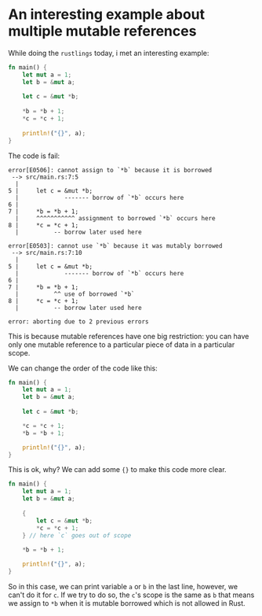 # An interesting example about multiple mutable references
While doing the `rustlings` today, i met an interesting example:

```rust
fn main() {
    let mut a = 1;
    let b = &mut a;
    
    let c = &mut *b;
    
    *b = *b + 1; 
    *c = *c + 1;
    
    println!("{}", a);
}
```

The code is fail:

```shell
error[E0506]: cannot assign to `*b` because it is borrowed
 --> src/main.rs:7:5
  |
5 |     let c = &mut *b;
  |             ------- borrow of `*b` occurs here
6 |     
7 |     *b = *b + 1; 
  |     ^^^^^^^^^^^ assignment to borrowed `*b` occurs here
8 |     *c = *c + 1;
  |          -- borrow later used here

error[E0503]: cannot use `*b` because it was mutably borrowed
 --> src/main.rs:7:10
  |
5 |     let c = &mut *b;
  |             ------- borrow of `*b` occurs here
6 |     
7 |     *b = *b + 1; 
  |          ^^ use of borrowed `*b`
8 |     *c = *c + 1;
  |          -- borrow later used here

error: aborting due to 2 previous errors
```

This is because mutable references have one big restriction: you can have only one mutable reference to a particular piece of data in a particular scope.

We can change the order of the code like this:

```rust
fn main() {
    let mut a = 1;
    let b = &mut a;
    
    let c = &mut *b;

    *c = *c + 1;
    *b = *b + 1; 

    println!("{}", a);
}
```
This is ok, why? We can add some `{}` to make this code more clear.

```rust
fn main() {
    let mut a = 1;
    let b = &mut a;
    
    {                   
        let c = &mut *b;
        *c = *c + 1;
    } // here `c` goes out of scope
    
    *b = *b + 1;

    println!("{}", a);
}
```

So in this case, we can print variable `a` or `b` in the last line, however, we can't do it for `c`. If we try to do so, the `c`'s scope is the same as `b` that means we assign to `*b` when it is mutable borrowed which is not allowed in Rust.